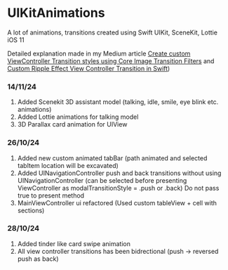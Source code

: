 # UIKitAnimations
A lot of animations, transitions created using Swift UIKit, SceneKit, Lottie iOS 11 

Detailed explanation made in my Medium article [Create custom ViewController Transition styles using Core Image Transition Filters](https://medium.com/@onur.isik/create-custom-viewcontroller-transition-styles-using-core-image-transition-filters-f75b3dfbdd63) and [Custom Ripple Effect View Controller Transition in Swift](https://medium.com/@onur.isik/custom-ripple-effect-view-controller-transition-in-swift-200d72340494))

### 14/11/24
1. Added Scenekit 3D assistant model (talking, idle, smile, eye blink etc. animations)
2. Added Lottie animations for talking model
3. 3D Parallax card animation for UIView

### 26/10/24 
1. Added new custom animated tabBar (path animated and selected tabItem location will be excavated)
2. Added UINavigationController push and back transitions without using UINavigationController (can be selected before presenting ViewController as modalTransitionStyle = .push or .back)
Do not pass true to present method
3. MainViewController ui refactored (Used custom tableView + cell with sections)
### 28/10/24 
1. Added tinder like card swipe animation
2. All view controller transitions has been bidrectional (push -> reversed push as back)
